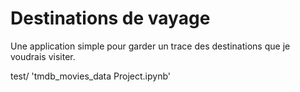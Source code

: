 # Destinations de vayage

Une application simple pour garder un trace des destinations que je voudrais visiter.

 test/
'tmdb_movies_data Project.ipynb'
